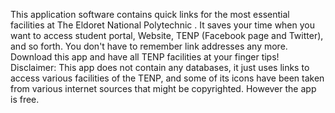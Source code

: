 This application software contains quick links for the most essential facilities at The Eldoret National Polytechnic .
It saves your time when you want to access student portal, Website, TENP (Facebook page and Twitter), and so forth. 
You don't have to remember link addresses any more. Download this app and have all TENP facilities at your finger tips!
Disclaimer: This app does not contain any databases, it just uses links to access various facilities of the TENP, and some of its icons have been taken from various internet sources that might be copyrighted. However the app is free.
